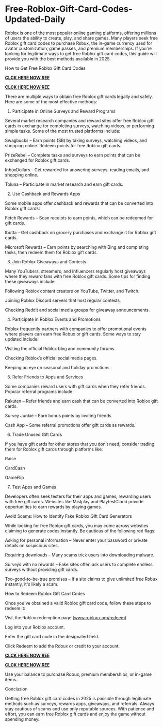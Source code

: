 # Free-Roblox-Gift-Card-Codes-Updated-Daily
Roblox is one of the most popular online gaming platforms, offering millions of users the ability to create, play, and share games. Many players seek free Roblox gift card codes to purchase Robux, the in-game currency used for avatar customization, game passes, and premium memberships. If you're looking for legitimate ways to get free Roblox gift card codes, this guide will provide you with the best methods available in 2025.

How to Get Free Roblox Gift Card Codes

**[CLCK HERE NOW REE](https://tinyurl.com/Robloxgiftcard2522)**

**[CLCK HERE NOW REE](https://tinyurl.com/Robloxgiftcard2522)**

There are multiple ways to obtain free Roblox gift cards legally and safely. Here are some of the most effective methods:

1. Participate in Online Surveys and Reward Programs

Several market research companies and reward sites offer free Roblox gift cards in exchange for completing surveys, watching videos, or performing simple tasks. Some of the most trusted platforms include:

Swagbucks – Earn points (SB) by taking surveys, watching videos, and shopping online. Redeem points for free Roblox gift cards.

PrizeRebel – Complete tasks and surveys to earn points that can be exchanged for Roblox gift cards.

InboxDollars – Get rewarded for answering surveys, reading emails, and shopping online.

Toluna – Participate in market research and earn gift cards.

2. Use Cashback and Rewards Apps

Some mobile apps offer cashback and rewards that can be converted into Roblox gift cards:

Fetch Rewards – Scan receipts to earn points, which can be redeemed for gift cards.

Ibotta – Get cashback on grocery purchases and exchange it for Roblox gift cards.

Microsoft Rewards – Earn points by searching with Bing and completing tasks, then redeem them for Roblox gift cards.

3. Join Roblox Giveaways and Contests

Many YouTubers, streamers, and influencers regularly host giveaways where they reward fans with free Roblox gift cards. Some tips for finding these giveaways include:

Following Roblox content creators on YouTube, Twitter, and Twitch.

Joining Roblox Discord servers that host regular contests.

Checking Reddit and social media groups for giveaway announcements.

4. Participate in Roblox Events and Promotions

Roblox frequently partners with companies to offer promotional events where players can earn free Robux or gift cards. Some ways to stay updated include:

Visiting the official Roblox blog and community forums.

Checking Roblox’s official social media pages.

Keeping an eye on seasonal and holiday promotions.

5. Refer Friends to Apps and Services

Some companies reward users with gift cards when they refer friends. Popular referral programs include:

Rakuten – Refer friends and earn cash that can be converted into Roblox gift cards.

Survey Junkie – Earn bonus points by inviting friends.

Cash App – Some referral promotions offer gift cards as rewards.

6. Trade Unused Gift Cards

If you have gift cards for other stores that you don’t need, consider trading them for Roblox gift cards through platforms like:

Raise

CardCash

GameFlip

7. Test Apps and Games

Developers often seek testers for their apps and games, rewarding users with free gift cards. Websites like Mistplay and PlaytestCloud provide opportunities to earn rewards by playing games.

Avoid Scams: How to Identify Fake Roblox Gift Card Generators

While looking for free Roblox gift cards, you may come across websites claiming to generate codes instantly. Be cautious of the following red flags:

Asking for personal information – Never enter your password or private details on suspicious sites.

Requiring downloads – Many scams trick users into downloading malware.

Surveys with no rewards – Fake sites often ask users to complete endless surveys without providing gift cards.

Too-good-to-be-true promises – If a site claims to give unlimited free Robux instantly, it's likely a scam.

How to Redeem Roblox Gift Card Codes

Once you’ve obtained a valid Roblox gift card code, follow these steps to redeem it:

Visit the Roblox redemption page (www.roblox.com/redeem).

Log into your Roblox account.

Enter the gift card code in the designated field.

Click Redeem to add the Robux or credit to your account.

**[CLCK HERE NOW REE](https://tinyurl.com/Robloxgiftcard2522)**

**[CLCK HERE NOW REE](https://tinyurl.com/Robloxgiftcard2522)**

Use your balance to purchase Robux, premium memberships, or in-game items.

Conclusion

Getting free Roblox gift card codes in 2025 is possible through legitimate methods such as surveys, rewards apps, giveaways, and referrals. Always stay cautious of scams and use only reputable sources. With patience and effort, you can earn free Roblox gift cards and enjoy the game without spending money.
